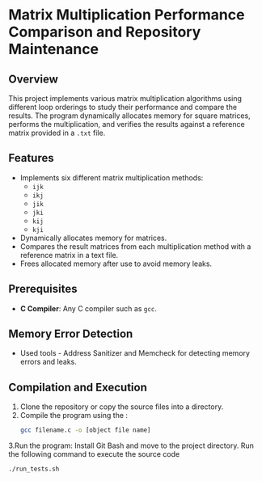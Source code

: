 # Matrix Multiplication Performance Comparison and Repository Maintenance

## Overview
This project implements various matrix multiplication algorithms using different loop orderings to study their performance and compare the results. The program dynamically allocates memory for square matrices, performs the multiplication, and verifies the results against a reference matrix provided in a `.txt` file.

## Features
- Implements six different matrix multiplication methods:
  - `ijk`
  - `ikj`
  - `jik`
  - `jki`
  - `kij`
  - `kji`
- Dynamically allocates memory for matrices.
- Compares the result matrices from each multiplication method with a reference matrix in a text file.
- Frees allocated memory after use to avoid memory leaks.

## Prerequisites
- **C Compiler**: Any C compiler such as `gcc`.

## Memory Error Detection
- Used tools - Address Sanitizer and Memcheck for detecting memory errors and leaks.

## Compilation and Execution
1. Clone the repository or copy the source files into a directory.
2. Compile the program using the :
   ```bash
   gcc filename.c -o [object file name]
3.Run the program:
    Install Git Bash and move to the project directory. Run the following command to execute the source code
  ```bash
  ./run_tests.sh

